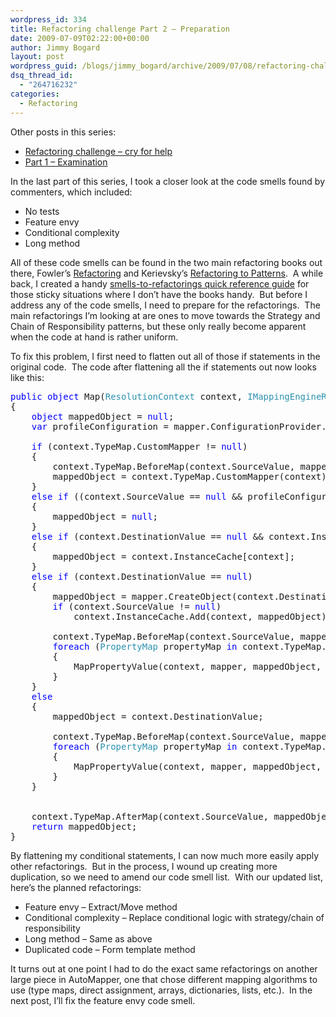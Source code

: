 ```yaml
---
wordpress_id: 334
title: Refactoring challenge Part 2 – Preparation
date: 2009-07-09T02:22:00+00:00
author: Jimmy Bogard
layout: post
wordpress_guid: /blogs/jimmy_bogard/archive/2009/07/08/refactoring-challenge-part-2-preparation.aspx
dsq_thread_id:
  - "264716232"
categories:
  - Refactoring
---
```

Other posts in this series:

  * [Refactoring challenge – cry for help](http://www.lostechies.com/blogs/jimmy_bogard/archive/2009/07/06/refactoring-challenge.aspx)
  * [Part 1 – Examination](http://www.lostechies.com/blogs/jimmy_bogard/archive/2009/07/07/refactoring-challenge-part-1-examination.aspx)

In the last part of this series, I took a closer look at the code smells found by commenters, which included:

  * No tests
  * Feature envy
  * Conditional complexity
  * Long method

All of these code smells can be found in the two main refactoring books out there, Fowler’s [Refactoring](http://www.amazon.com/exec/obidos/ASIN/0201485672) and Kerievsky’s [Refactoring to Patterns](http://www.informit.com/store/product.aspx?isbn=0321213351).&#160; A while back, I created a handy [smells-to-refactorings quick reference guide](http://s3.amazonaws.com/grabbagoftimg/Smells%20to%20Refactorings.pdf) for those sticky situations where I don’t have the books handy.&#160; But before I address any of the code smells, I need to prepare for the refactorings.&#160; The main refactorings I’m looking at are ones to move towards the Strategy and Chain of Responsibility patterns, but these only really become apparent when the code at hand is rather uniform.

To fix this problem, I first need to flatten out all of those if statements in the original code.&#160; The code after flattening all the if statements out now looks like this:

<pre><span style="color: blue">public object </span>Map(<span style="color: #2b91af">ResolutionContext </span>context, <span style="color: #2b91af">IMappingEngineRunner </span>mapper)
{
    <span style="color: blue">object </span>mappedObject = <span style="color: blue">null</span>;
    <span style="color: blue">var </span>profileConfiguration = mapper.ConfigurationProvider.GetProfileConfiguration(context.TypeMap.Profile);

    <span style="color: blue">if </span>(context.TypeMap.CustomMapper != <span style="color: blue">null</span>)
    {
        context.TypeMap.BeforeMap(context.SourceValue, mappedObject);
        mappedObject = context.TypeMap.CustomMapper(context);
    }
    <span style="color: blue">else if </span>((context.SourceValue == <span style="color: blue">null </span>&& profileConfiguration.MapNullSourceValuesAsNull))
    {
        mappedObject = <span style="color: blue">null</span>;
    }
    <span style="color: blue">else if </span>(context.DestinationValue == <span style="color: blue">null </span>&& context.InstanceCache.ContainsKey(context))
    {
        mappedObject = context.InstanceCache[context];
    }
    <span style="color: blue">else if </span>(context.DestinationValue == <span style="color: blue">null</span>)
    {
        mappedObject = mapper.CreateObject(context.DestinationType);
        <span style="color: blue">if </span>(context.SourceValue != <span style="color: blue">null</span>)
            context.InstanceCache.Add(context, mappedObject);

        context.TypeMap.BeforeMap(context.SourceValue, mappedObject);
        <span style="color: blue">foreach </span>(<span style="color: #2b91af">PropertyMap </span>propertyMap <span style="color: blue">in </span>context.TypeMap.GetPropertyMaps())
        {
            MapPropertyValue(context, mapper, mappedObject, propertyMap);
        }
    }
    <span style="color: blue">else
    </span>{
        mappedObject = context.DestinationValue;

        context.TypeMap.BeforeMap(context.SourceValue, mappedObject);
        <span style="color: blue">foreach </span>(<span style="color: #2b91af">PropertyMap </span>propertyMap <span style="color: blue">in </span>context.TypeMap.GetPropertyMaps())
        {
            MapPropertyValue(context, mapper, mappedObject, propertyMap);
        }
    }


    context.TypeMap.AfterMap(context.SourceValue, mappedObject);
    <span style="color: blue">return </span>mappedObject;
}</pre>

[](http://11011.net/software/vspaste)

By flattening my conditional statements, I can now much more easily apply other refactorings.&#160; But in the process, I wound up creating more duplication, so we need to amend our code smell list.&#160; With our updated list, here’s the planned refactorings:

  * Feature envy – Extract/Move method
  * Conditional complexity – Replace conditional logic with strategy/chain of responsibility
  * Long method – Same as above
  * Duplicated code – Form template method

It turns out at one point I had to do the exact same refactorings on another large piece in AutoMapper, one that chose different mapping algorithms to use (type maps, direct assignment, arrays, dictionaries, lists, etc.).&#160; In the next post, I’ll fix the feature envy code smell.